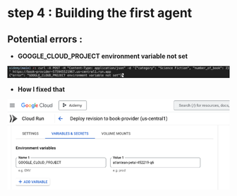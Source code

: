 # step 4 : Building the first agent 

## Potential errors :

- **GOOGLE_CLOUD_PROJECT environment variable not set**

![step4_1](step4_1.png)

- **How I fixed that** 

![step4_2](step4_2.png)
